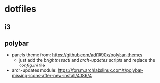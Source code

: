 # dotfiles

## i3

## polybar

- panels theme from: https://github.com/adi1090x/polybar-themes 
	- just add the *brightnessctl* and *arch-updates* scripts and replace the *config.ini* file
- arch-updates module: https://forum.archlabslinux.com/t/polybar-missing-icons-after-new-install/4086/4
